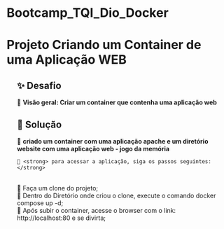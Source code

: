 # Bootcamp_TQI_Dio_Docker

<h1>
Projeto Criando um Container de uma Aplicação WEB
</h1>


<ul>
<h2> ✨ Desafio</h2>

🔸 <strong> Visão geral: Criar um container que contenha uma aplicação web </strong>

</ul>
	  
	  
<ul>
	<h2> 👣 Solução</h2>
  🔸 <strong> criado um container com uma aplicação apache e um diretório website com uma aplicação web - jogo da memória </strong>
  
    🔸 <strong> para acessar a aplicação, siga os passos seguintes: </strong>
<br>
	   🔹 Faça um clone do projeto;<br>
	   🔹 Dentro do Diretório onde criou o clone, execute o comando docker compose up -d;<br>
	   🔹 Após subir o container, acesse o browser com o link: http://localhost:80 e se divirta;<br>

<br>
  
  </ul>
